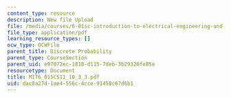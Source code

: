 ```yaml
---
content_type: resource
description: New file Upload
file: /media/courses/6-01sc-introduction-to-electrical-engineering-and-computer-science-i-spring-2011/dac8a27d1ae4556c4cce91458c67d6b1_MIT6_01SCS11_10_3_3.pdf
file_type: application/pdf
learning_resource_types: []
ocw_type: OCWFile
parent_title: Discrete Probability
parent_type: CourseSection
parent_uid: e97072ec-1818-d115-7deb-3b29326fe85e
resourcetype: Document
title: MIT6_01SCS11_10_3_3.pdf
uid: dac8a27d-1ae4-556c-4cce-91458c67d6b1
---
```

